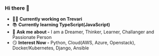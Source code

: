 ### Hi there 👋

- 👨‍💻 **Currently working on Trevari**
- 📚 **Currently learning TypeScript(JavaScript)**
- 💬 **Ask me about -** I am a Dreamer, Thinker, Learner, Challanger and Passionate Person
- 😏 **Interest Now -** Python, Cloud(AWS, Azure, Openstack), Docker/Kubernetes, Django, Ansible

<!--
**HyunJin-Jeong/HyunJin-Jeong** is a ✨ _special_ ✨ repository because its `README.md` (this file) appears on your GitHub profile.

Here are some ideas to get you started:

- 🌱 I’m currently learning ...
- 👯 I’m looking to collaborate on ...
- 🔭 I’m currently working on Trevari
- 🤔 I’m looking for help with ...
- 💬 Ask me about ...
- 📫 How to reach me: ...
- 😄 Pronouns: ...
- ⚡ Fun fact: ...
-->
